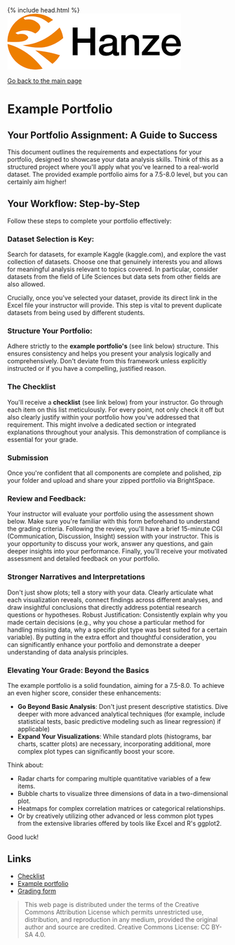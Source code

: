 {% include head.html %}
![Hanze](../hanze/hanze.png)

[Go back to the main page](../index.md)


# Example Portfolio

## Your Portfolio Assignment: A Guide to Success

This document outlines the requirements and expectations for your portfolio, designed to showcase your data analysis skills. Think of this as a structured project where you'll apply what you've learned to a real-world dataset. The provided example portfolio aims for a 7.5-8.0 level, but you can certainly aim higher!

## Your Workflow: Step-by-Step

Follow these steps to complete your portfolio effectively:

### Dataset Selection is Key:

Search for datasets, for example Kaggle (kaggle.com), and explore the vast collection of datasets. Choose one that genuinely interests you and allows for meaningful analysis relevant to topics covered. In particular, consider datasets from the field of Life Sciences but data sets from other fields are also allowed.  

Crucially, once you've selected your dataset, provide its direct link in the Excel file your instructor will provide. This step is vital to prevent duplicate datasets from being used by different students.

### Structure Your Portfolio:

Adhere strictly to the **example portfolio's** (see link below) structure. This ensures consistency and helps you present your analysis logically and comprehensively. Don't deviate from this framework unless explicitly instructed or if you have a compelling, justified reason.

### The Checklist

You'll receive a **checklist** (see link below) from your instructor. Go through each item on this list meticulously. For every point, not only check it off but also clearly justify within your portfolio how you've addressed that requirement. This might involve a dedicated section or integrated explanations throughout your analysis. This demonstration of compliance is essential for your grade.

### Submission

Once you're confident that all components are complete and polished, zip your folder and upload and share your zipped portfolio via BrightSpace.

### Review and Feedback:

Your instructor will evaluate your portfolio using the assessment shown below. Make sure you're familiar with this form beforehand to understand the grading criteria.
Following the review, you'll have a brief 15-minute CGI (Communication, Discussion, Insight) session with your instructor. This is your opportunity to discuss your work, answer any questions, and gain deeper insights into your performance.
Finally, you'll receive your motivated assessment and detailed feedback on your portfolio.

### Stronger Narratives and Interpretations

Don't just show plots; tell a story with your data. Clearly articulate what each visualization reveals, connect findings across different analyses, and draw insightful conclusions that directly address potential research questions or hypotheses.
Robust Justification: Consistently explain why you made certain decisions (e.g., why you chose a particular method for handling missing data, why a specific plot type was best suited for a certain variable).
By putting in the extra effort and thoughtful consideration, you can significantly enhance your portfolio and demonstrate a deeper understanding of data analysis principles. 

### Elevating Your Grade: Beyond the Basics

The example portfolio is a solid foundation, aiming for a 7.5-8.0. To achieve an even higher score, consider these enhancements:

- **Go Beyond Basic Analysis**: Don't just present descriptive statistics. Dive deeper with more advanced analytical techniques (for example, include statistical tests, basic predictive modeling such as linear regression) if applicable)
- **Expand Your Visualizations**: While standard plots (histograms, bar charts, scatter plots) are necessary, incorporating additional, more complex plot types can significantly boost your score. 

Think about:
- Radar charts for comparing multiple quantitative variables of a few items.
- Bubble charts to visualize three dimensions of data in a two-dimensional plot.
- Heatmaps for complex correlation matrices or categorical relationships.
- Or by creatively utilizing other advanced or less common plot types from the extensive libraries offered by tools like Excel and R's ggplot2.


Good luck!


## Links

- [Checklist](./01_checklist/checklist_data_analysis_portfolio.xlsx)
- [Example portfolio](./02_example_portfolio/example_portfolio.zip)
- [Grading form](./03_grading_form/grading_form_bml_dav.xlsx)


>This web page is distributed under the terms of the Creative Commons Attribution License which permits unrestricted use, distribution, and reproduction in any medium, provided the original author and source are credited.
>Creative Commons License: CC BY-SA 4.0.

